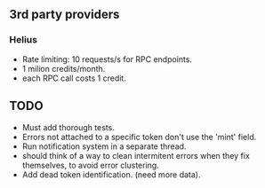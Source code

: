 ## 3rd party providers
### Helius
- Rate limiting: 10 requests/s for RPC endpoints.
- 1 milion credits/month.
- each RPC call costs 1 credit.

## TODO
- Must add thorough tests.
- Errors not attached to a specific token don't use the 'mint' field.
- Run notification system in a separate thread.
- should think of a way to clean intermitent errors when they fix themselves, to avoid error clustering.
- Add dead token identification. (need more data).
